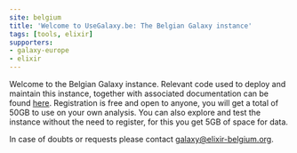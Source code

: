 ```yaml
---
site: belgium
title: 'Welcome to UseGalaxy.be: The Belgian Galaxy instance'
tags: [tools, elixir]
supporters:
- galaxy-europe
- elixir
---
```


Welcome to the Belgian Galaxy instance.
Relevant code used to deploy and maintain this instance, together with associated documentation can be found [here](https://github.com/usegalaxy-be).
Registration is free and open to anyone, you will get a total of 50GB to use on your own analysis.
You can also explore and test the instance without the need to register, for this you get 5GB of space for data.

In case of doubts or requests please contact galaxy@elixir-belgium.org.

